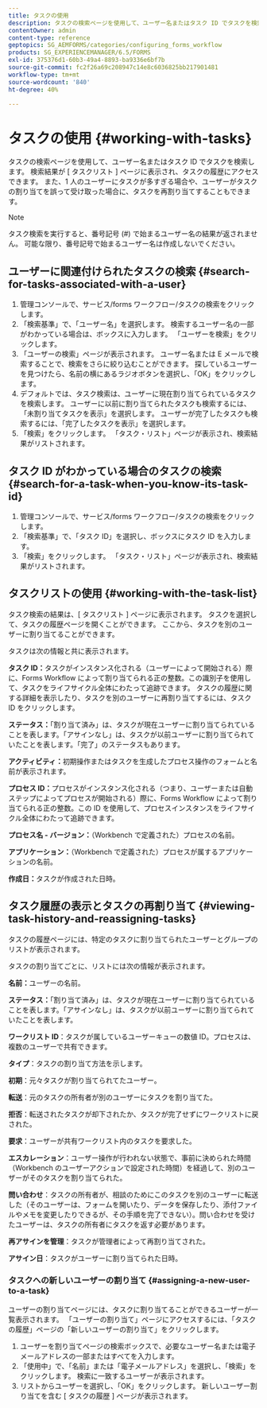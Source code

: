 ```yaml
---
title: タスクの使用
description: タスクの検索ページを使用して、ユーザー名またはタスク ID でタスクを検索します。 タスクの操作の詳細を説明します。
contentOwner: admin
content-type: reference
geptopics: SG_AEMFORMS/categories/configuring_forms_workflow
products: SG_EXPERIENCEMANAGER/6.5/FORMS
exl-id: 375376d1-60b3-49a4-8893-ba9336e6bf7b
source-git-commit: fc2f26a69c208947c14e8c6036825bb217901481
workflow-type: tm+mt
source-wordcount: '840'
ht-degree: 40%

---
```


# タスクの使用 {#working-with-tasks}

タスクの検索ページを使用して、ユーザー名またはタスク ID でタスクを検索します。 検索結果が [ タスクリスト ] ページに表示され、タスクの履歴にアクセスできます。 また、1 人のユーザーにタスクが多すぎる場合や、ユーザーがタスクの割り当てを誤って受け取った場合に、タスクを再割り当てすることもできます。

>[!NOTE]
>
>タスク検索を実行すると、番号記号 (#) で始まるユーザー名の結果が返されません。 可能な限り、番号記号で始まるユーザー名は作成しないでください。

## ユーザーに関連付けられたタスクの検索 {#search-for-tasks-associated-with-a-user}

1. 管理コンソールで、サービス/forms ワークフロー/タスクの検索をクリックします。
1. 「検索基準」で、「ユーザー名」を選択します。 検索するユーザー名の一部がわかっている場合は、ボックスに入力します。 「ユーザーを検索」をクリックします。
1. 「ユーザーの検索」ページが表示されます。 ユーザー名または E メールで検索することで、検索をさらに絞り込むことができます。 探しているユーザーを見つけたら、名前の横にあるラジオボタンを選択し、「OK」をクリックします。
1. デフォルトでは、タスク検索は、ユーザーに現在割り当てられているタスクを検索します。 ユーザーに以前に割り当てられたタスクも検索するには、「未割り当てタスクを表示」を選択します。 ユーザーが完了したタスクも検索するには、「完了したタスクを表示」を選択します。
1. 「検索」をクリックします。 「タスク・リスト」ページが表示され、検索結果がリストされます。

## タスク ID がわかっている場合のタスクの検索 {#search-for-a-task-when-you-know-its-task-id}

1. 管理コンソールで、サービス/forms ワークフロー/タスクの検索をクリックします。
1. 「検索基準」で、「タスク ID」を選択し、ボックスにタスク ID を入力します。
1. 「検索」をクリックします。 「タスク・リスト」ページが表示され、検索結果がリストされます。

## タスクリストの使用 {#working-with-the-task-list}

タスク検索の結果は、[ タスクリスト ] ページに表示されます。 タスクを選択して、タスクの履歴ページを開くことができます。 ここから、タスクを別のユーザーに割り当てることができます。

タスクは次の情報と共に表示されます。

**タスク ID：**&#x200B;タスクがインスタンス化される（ユーザーによって開始される）際に、Forms Workflow によって割り当てられる正の整数。この識別子を使用して、タスクをライフサイクル全体にわたって追跡できます。 タスクの履歴に関する詳細を表示したり、タスクを別のユーザーに再割り当てするには、タスク ID をクリックします。

**ステータス：**「割り当て済み」は、タスクが現在ユーザーに割り当てられていることを表します。「アサインなし」は、タスクが以前ユーザーに割り当てられていたことを表します。「完了」のステータスもあります。

**アクティビティ：**&#x200B;初期操作またはタスクを生成したプロセス操作のフォームと名前が表示されます。

**プロセス ID：**&#x200B;プロセスがインスタンス化される（つまり、ユーザーまたは自動ステップによってプロセスが開始される）際に、Forms Workflow によって割り当てられる正の整数。この ID を使用して、プロセスインスタンスをライフサイクル全体にわたって追跡できます。

**プロセス名 - バージョン：**（Workbench で定義された）プロセスの名前。

**アプリケーション：**（Workbench で定義された）プロセスが属するアプリケーションの名前。

**作成日：**&#x200B;タスクが作成された日時。

## タスク履歴の表示とタスクの再割り当て {#viewing-task-history-and-reassigning-tasks}

タスクの履歴ページには、特定のタスクに割り当てられたユーザーとグループのリストが表示されます。

タスクの割り当てごとに、リストには次の情報が表示されます。

**名前：**&#x200B;ユーザーの名前。

**ステータス：**「割り当て済み」は、タスクが現在ユーザーに割り当てられていることを表します。「アサインなし」は、タスクが以前ユーザーに割り当てられていたことを表します。

**ワークリスト ID**：タスクが属しているユーザーキューの数値 ID。プロセスは、複数のユーザーで共有できます。

**タイプ**：タスクの割り当て方法を示します。

**初期**：元々タスクが割り当てられてたユーザー。

**転送**：元のタスクの所有者が別のユーザーにタスクを割り当てた。

**拒否**：転送されたタスクが却下されたか、タスクが完了せずにワークリストに戻された。

**要求**：ユーザーが共有ワークリスト内のタスクを要求した。

**エスカレーション**：ユーザー操作が行われない状態で、事前に決められた時間（Workbench のユーザーアクションで設定された時間）を経過して、別のユーザーがそのタスクを割り当てられた。

**問い合わせ**：タスクの所有者が、相談のためにこのタスクを別のユーザーに転送した（そのユーザーは、フォームを開いたり、データを保存したり、添付ファイルやメモを変更したりできるが、その手順を完了できない）。問い合わせを受けたユーザーは、タスクの所有者にタスクを返す必要があります。

**再アサインを管理**：タスクが管理者によって再割り当てされた。

**アサイン日**：タスクがユーザーに割り当てられた日時。

### タスクへの新しいユーザーの割り当て {#assigning-a-new-user-to-a-task}

ユーザーの割り当てページには、タスクに割り当てることができるユーザーが一覧表示されます。 「ユーザーの割り当て」ページにアクセスするには、「タスクの履歴」ページの「新しいユーザーの割り当て」をクリックします。

1. ユーザーを割り当てページの検索ボックスで、必要なユーザー名または電子メールアドレスの一部またはすべてを入力します。
1. 「使用中」で、「名前」または「電子メールアドレス」を選択し、「検索」をクリックします。 検索に一致するユーザーが表示されます。
1. リストからユーザーを選択し、「OK」をクリックします。 新しいユーザー割り当てを含む [ タスクの履歴 ] ページが表示されます。
